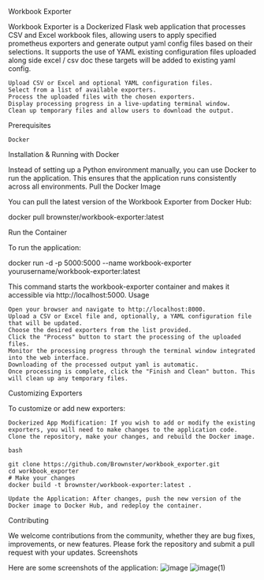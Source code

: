 Workbook Exporter

Workbook Exporter is a Dockerized Flask web application that processes CSV and Excel workbook files, allowing users to apply specified prometheus exporters and generate output yaml config files based on their selections. It supports the use of YAML existing configuration files uploaded along side excel / csv doc these targets will be added to existing yaml config.


    Upload CSV or Excel and optional YAML configuration files.
    Select from a list of available exporters.
    Process the uploaded files with the chosen exporters.
    Display processing progress in a live-updating terminal window.
    Clean up temporary files and allow users to download the output.

Prerequisites

    Docker

Installation & Running with Docker

Instead of setting up a Python environment manually, you can use Docker to run the application. This ensures that the application runs consistently across all environments.
Pull the Docker Image

You can pull the latest version of the Workbook Exporter from Docker Hub:


docker pull brownster/workbook-exporter:latest

Run the Container

To run the application:


docker run -d -p 5000:5000 --name workbook-exporter yourusername/workbook-exporter:latest

This command starts the workbook-exporter container and makes it accessible via http://localhost:5000.
Usage

    Open your browser and navigate to http://localhost:8000.
    Upload a CSV or Excel file and, optionally, a YAML configuration file that will be updated.
    Choose the desired exporters from the list provided.
    Click the "Process" button to start the processing of the uploaded files.
    Monitor the processing progress through the terminal window integrated into the web interface.
    Downloading of the processed output yaml is automatic.
    Once processing is complete, click the "Finish and Clean" button. This will clean up any temporary files.
    
Customizing Exporters

To customize or add new exporters:

    Dockerized App Modification: If you wish to add or modify the existing exporters, you will need to make changes to the application code. Clone the repository, make your changes, and rebuild the Docker image.

    bash

    git clone https://github.com/Brownster/workbook_exporter.git
    cd workbook_exporter
    # Make your changes
    docker build -t brownster/workbook-exporter:latest .

    Update the Application: After changes, push the new version of the Docker image to Docker Hub, and redeploy the container.

Contributing

We welcome contributions from the community, whether they are bug fixes, improvements, or new features. Please fork the repository and submit a pull request with your updates.
Screenshots

Here are some screenshots of the application:
![image](https://github.com/Brownster/workbook-exporter-docker/assets/6543166/f6cec27d-098e-4d49-8d58-04fcb1acb7ed)
![image(1)](https://github.com/Brownster/workbook-exporter-docker/assets/6543166/552ff1d4-a089-476c-ba8c-2c2561970754)



